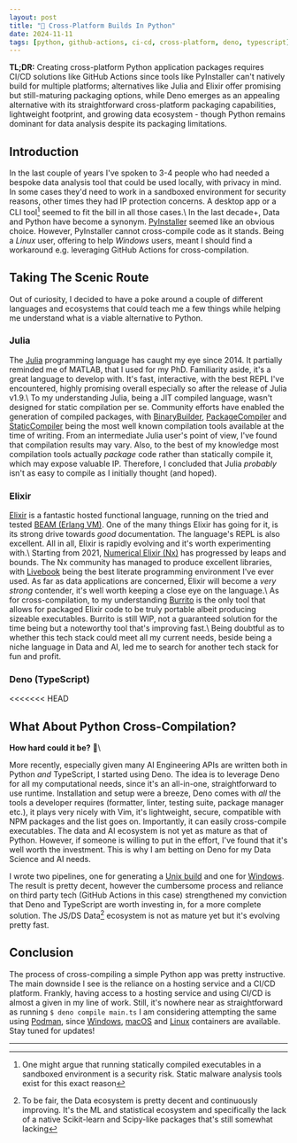 ```yaml
---
layout: post
title: "🔀 Cross-Platform Builds In Python"
date: 2024-11-11
tags: [python, github-actions, ci-cd, cross-platform, deno, typescript]
---
```


**TL;DR:** Creating cross-platform Python application packages requires CI/CD solutions like GitHub Actions since tools like PyInstaller can't natively build for multiple platforms; alternatives like Julia and Elixir offer promising but still-maturing packaging options, while Deno emerges as an appealing alternative with its straightforward cross-platform packaging capabilities, lightweight footprint, and growing data ecosystem - though Python remains dominant for data analysis despite its packaging limitations.
<!--more-->

## Introduction

In the last couple of years I've spoken to 3-4 people who had needed a bespoke data analysis tool that could be used locally, with privacy in mind. In some cases they'd need to work in a sandboxed environment for security reasons, other times they had IP protection concerns. A desktop app or a CLI tool[^1] seemed to fit the bill in all those cases.\ In the last decade+, Data and Python have become a synonym. [PyInstaller](https://pyinstaller.org/) seemed like an obvious choice. However, PyInstaller cannot cross-compile code as it stands. Being a _Linux_ user, offering to help _Windows_ users, meant I should find a workaround e.g. leveraging GitHub Actions for cross-compilation.

## Taking The Scenic Route

Out of curiosity, I decided to have a poke around a couple of different languages and ecosystems that could teach me a few things while helping me understand what is a viable alternative to Python.

### Julia

The [Julia](https://julialang.org/) programming language has caught my eye since 2014. It partially reminded me of MATLAB, that I used for my PhD. Familiarity aside, it's a great language to develop with. It's fast, interactive, with the best REPL I've encountered, highly promising overall especially so after the release of Julia v1.9.\ To my understanding Julia, being a JIT compiled language, wasn't designed for static compilation per se. Community efforts have enabled the generation of compiled packages, with [BinaryBuilder](https://binarybuilder.org/), [PackageCompiler](https://julialang.github.io/PackageCompiler.jl) and [StaticCompiler](https://github.com/tshort/StaticCompiler.jl) being the most well known compilation tools available at the time of writing. From an intermediate Julia user's point of view, I've found that compilation results may vary. Also, to the best of my knowledge most compilation tools actually _package_ code rather than statically compile it, which may expose valuable IP. Therefore, I concluded that Julia _probably_ isn't as easy to compile as I initially thought (and hoped).

### Elixir

[Elixir](https://elixir-lang.org/) is a fantastic hosted functional language, running on the tried and tested [BEAM (Erlang VM)](https://en.wikipedia.org/wiki/BEAM_(Erlang_virtual_machine)). One of the many things Elixir has going for it, is its strong drive towards _good_ documentation. The language's REPL is also excellent. All in all, Elixir is rapidly evolving and it's worth experimenting with.\ Starting from 2021, [Numerical Elixir (Nx)](https://github.com/elixir-nx) has progressed by leaps and bounds. The Nx community has managed to produce excellent libraries, with [Livebook](https://livebook.dev/) being the best literate programming environment I've ever used. As far as data applications are concerned, Elixir will become a _very strong_ contender, it's well worth keeping a close eye on the language.\ As for cross-compilation, to my understanding [Burrito](https://hex.pm/packages/burrito) is the only tool that allows for packaged Elixir code to be truly portable albeit producing sizeable executables. Burrito is still WIP, not a guaranteed solution for the time being but a noteworthy tool that's improving fast.\ Being doubtful as to whether this tech stack could meet all my current needs, beside being a niche language in Data and AI, led me to search for another tech stack for fun and profit.

### Deno (TypeScript)

<<<<<<< HEAD
## What About Python Cross-Compilation?

**How hard could it be?** 🤔\

More recently, especially given many AI Engineering APIs are written both in Python _and_ TypeScript, I started using Deno. The idea is to leverage Deno for all my computational needs, since it's an all-in-one, straightforward to use runtime. Installation and setup were a breeze, Deno comes with _all_ the tools a developer requires (formatter, linter, testing suite, package manager etc.), it plays very nicely with Vim, it's lightweight, secure, compatible with NPM packages and the list goes on. Importantly, it can easily cross-compile executables. The data and AI ecosystem is not yet as mature as that of Python. However, if someone is willing to put in the effort, I've found that it's well worth the investment. This is why I am betting on Deno for my Data Science and AI needs.

I wrote two pipelines, one for generating a [Unix build](https://github.com/ai-mindset/py-cross-compile/blob/main/.github/workflows/unix-build.yml) and one for [Windows](https://github.com/ai-mindset/py-cross-compile/blob/main/.github/workflows/win-build.yml). The result is pretty decent, however the cumbersome process and reliance on third party tech (GitHub Actions in this case) strengthened my conviction that Deno and TypeScript are worth investing in, for a more complete solution. The JS/DS Data[^2] ecosystem is not as mature yet but it's evolving pretty fast.

## Conclusion

The process of cross-compiling a simple Python app was pretty instructive. The main downside I see is the reliance on a hosting service and a CI/CD platform. Frankly, having access to a hosting service and using CI/CD is almost a given in my line of work. Still, it's nowhere near as straightforward as running `$ deno compile main.ts` I am considering attempting the same using [Podman](https://podman.io/), since [Windows](https://learn.microsoft.com/en-us/virtualization/windowscontainers/manage-containers/container-base-images), [macOS](https://github.com/sickcodes/Docker-OSX) and [Linux](https://hub.docker.com/_/ubuntu/) containers are available. Stay tuned for updates!

---

[^1]: One might argue that running statically compiled executables in a
    sandboxed environment is a security risk. Static malware analysis tools
    exist for this exact reason

[^2]: To be fair, the Data ecosystem is pretty decent and continuously
    improving. It's the ML and statistical ecosystem and specifically the lack
    of a native Scikit-learn and Scipy-like packages that's still somewhat
    lacking
